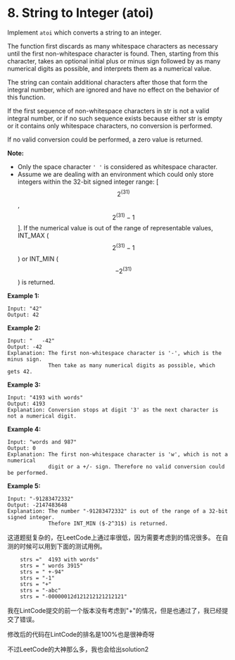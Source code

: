 <script type="text/javascript" src="http://cdn.mathjax.org/mathjax/latest/MathJax.js?config=default"></script>
# 8. String to Integer (atoi)

Implement `atoi` which converts a string to an integer.

The function first discards as many whitespace characters as necessary until the first non-whitespace character is found. Then, starting from this character, takes an optional initial plus or minus sign followed by as many numerical digits as possible, and interprets them as a numerical value.

The string can contain additional characters after those that form the integral number, which are ignored and have no effect on the behavior of this function.

If the first sequence of non-whitespace characters in str is not a valid integral number, or if no such sequence exists because either str is empty or it contains only whitespace characters, no conversion is performed.

If no valid conversion could be performed, a zero value is returned.

**Note:**
- Only the space character `' '` is considered as whitespace character.
- Assume we are dealing with an environment which could only store integers within the 32-bit signed integer range: [$$2^(31)$$ ,  $$2^(31)-1$$]. If the numerical value is out of the range of representable values, INT_MAX ($$2^(31)-1$$) or INT_MIN ($$-2^(31)$$) is returned.

**Example 1:**
```
Input: "42"
Output: 42
```

**Example 2:**
```
Input: "   -42"
Output: -42
Explanation: The first non-whitespace character is '-', which is the minus sign.
             Then take as many numerical digits as possible, which gets 42.
```

**Example 3:**
```
Input: "4193 with words"
Output: 4193
Explanation: Conversion stops at digit '3' as the next character is not a numerical digit.
```

**Example 4:**
```
Input: "words and 987"
Output: 0
Explanation: The first non-whitespace character is 'w', which is not a numerical 
             digit or a +/- sign. Therefore no valid conversion could be performed.
```

**Example 5:**
```
Input: "-91283472332"
Output: -2147483648
Explanation: The number "-91283472332" is out of the range of a 32-bit signed integer.
             Thefore INT_MIN ($-2^31$) is returned.
```

这道题挺复杂的，在LeetCode上通过率很低，因为需要考虑到的情况很多。
在自测的时候可以用到下面的测试用例。

```
    strs ="  4193 with words"
    strs = " words 3915"
    strs = " +-94"
    strs = "-1"
    strs = "+"
    strs = "-abc"
    strs = "-00000012d121212121212121"
```

我在LintCode提交的前一个版本没有考虑到"+"的情况，但是也通过了，我已经提交了错误。

修改后的代码在LintCode的排名是100%也是很神奇呀

不过LeetCode的大神那么多，我也会给出solution2